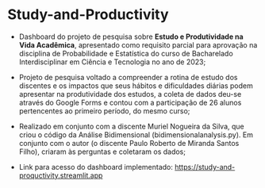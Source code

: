 # Study-and-Productivity
- Dashboard do projeto de pesquisa sobre **Estudo e Produtividade na Vida Acadêmica**, apresentado como requisito parcial para aprovação na disciplina de Probabilidade e Estatística do curso de Bacharelado Interdisciplinar em Ciência e Tecnologia no ano de 2023;

- Projeto de pesquisa voltado a compreender a rotina de estudo dos discentes e os impactos que seus hábitos e dificuldades diárias podem apresentar na produtividade dos estudos, a coleta de dados deu-se através do Google Forms e contou com a participação de 26 alunos pertencentes ao primeiro período, do mesmo curso;

- Realizado em conjunto com a discente Muriel Nogueira da Silva, que criou o código da Análise Bidimensional (bidimensionalanalysis.py). Em conjunto com o autor (o discente Paulo Roberto de Miranda Santos Filho), criaram às perguntas e coletaram os dados;

- Link para acesso do dashboard implementado: https://study-and-proquctivity.streamlit.app
